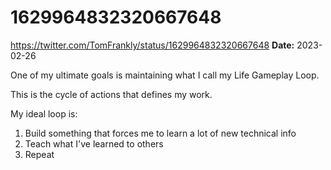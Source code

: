 # 1629964832320667648
https://twitter.com/TomFrankly/status/1629964832320667648
**Date:** 2023-02-26

One of my ultimate goals is maintaining what I call my Life Gameplay Loop.

This is the cycle of actions that defines my work.

My ideal loop is:

1. Build something that forces me to learn a lot of new technical info
2. Teach what I've learned to others
3. Repeat
